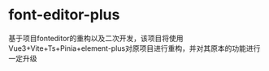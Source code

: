 # font-editor-plus
基于项目fonteditor的重构以及二次开发，该项目将使用Vue3+Vite+Ts+Pinia+element-plus对原项目进行重构，并对其原本的功能进行一定升级
